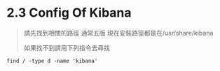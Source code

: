 # 2.3 Config Of Kibana

>請先找到相關的路徑 
>通常五版 現在安裝路徑都是在/usr/share/kibana     
>
>如果找不到請用下列指令去尋找

`find / -type d -name 'kibana'`


